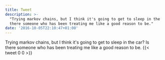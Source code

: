 ```yaml
---
title: Tweet
description: >-
  "Trying markov chains, but I think it's going to get to sleep in the car? Is
  there someone who has been treating me like a good reason to be."
date: '2016-10-05T22:10:47+01:00'
---
```

Trying markov chains, but I think it's going to get to sleep in the car? Is there someone who has been treating me like a good reason to be.
      {{< tweet 0 0 >}}
    
